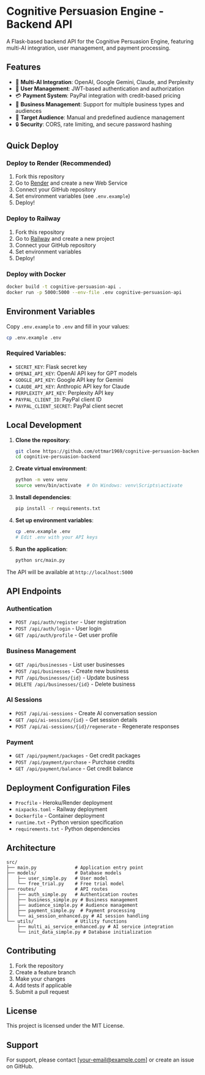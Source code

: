# Cognitive Persuasion Engine - Backend API

A Flask-based backend API for the Cognitive Persuasion Engine, featuring multi-AI integration, user management, and payment processing.

## Features

- 🤖 **Multi-AI Integration**: OpenAI, Google Gemini, Claude, and Perplexity
- 👥 **User Management**: JWT-based authentication and authorization
- 💳 **Payment System**: PayPal integration with credit-based pricing
- 🏢 **Business Management**: Support for multiple business types and audiences
- 🎯 **Target Audience**: Manual and predefined audience management
- 🔒 **Security**: CORS, rate limiting, and secure password hashing

## Quick Deploy

### Deploy to Render (Recommended)
1. Fork this repository
2. Go to [Render](https://render.com) and create a new Web Service
3. Connect your GitHub repository
4. Set environment variables (see `.env.example`)
5. Deploy!

### Deploy to Railway
1. Fork this repository
2. Go to [Railway](https://railway.app) and create a new project
3. Connect your GitHub repository
4. Set environment variables
5. Deploy!

### Deploy with Docker
```bash
docker build -t cognitive-persuasion-api .
docker run -p 5000:5000 --env-file .env cognitive-persuasion-api
```

## Environment Variables

Copy `.env.example` to `.env` and fill in your values:

```bash
cp .env.example .env
```

### Required Variables:
- `SECRET_KEY`: Flask secret key
- `OPENAI_API_KEY`: OpenAI API key for GPT models
- `GOOGLE_API_KEY`: Google API key for Gemini
- `CLAUDE_API_KEY`: Anthropic API key for Claude
- `PERPLEXITY_API_KEY`: Perplexity API key
- `PAYPAL_CLIENT_ID`: PayPal client ID
- `PAYPAL_CLIENT_SECRET`: PayPal client secret

## Local Development

1. **Clone the repository**:
   ```bash
   git clone https://github.com/ottmar1969/cognitive-persuasion-backend.git
   cd cognitive-persuasion-backend
   ```

2. **Create virtual environment**:
   ```bash
   python -m venv venv
   source venv/bin/activate  # On Windows: venv\Scripts\activate
   ```

3. **Install dependencies**:
   ```bash
   pip install -r requirements.txt
   ```

4. **Set up environment variables**:
   ```bash
   cp .env.example .env
   # Edit .env with your API keys
   ```

5. **Run the application**:
   ```bash
   python src/main.py
   ```

The API will be available at `http://localhost:5000`

## API Endpoints

### Authentication
- `POST /api/auth/register` - User registration
- `POST /api/auth/login` - User login
- `GET /api/auth/profile` - Get user profile

### Business Management
- `GET /api/businesses` - List user businesses
- `POST /api/businesses` - Create new business
- `PUT /api/businesses/{id}` - Update business
- `DELETE /api/businesses/{id}` - Delete business

### AI Sessions
- `POST /api/ai-sessions` - Create AI conversation session
- `GET /api/ai-sessions/{id}` - Get session details
- `POST /api/ai-sessions/{id}/regenerate` - Regenerate responses

### Payment
- `GET /api/payment/packages` - Get credit packages
- `POST /api/payment/purchase` - Purchase credits
- `GET /api/payment/balance` - Get credit balance

## Deployment Configuration Files

- `Procfile` - Heroku/Render deployment
- `nixpacks.toml` - Railway deployment
- `Dockerfile` - Container deployment
- `runtime.txt` - Python version specification
- `requirements.txt` - Python dependencies

## Architecture

```
src/
├── main.py              # Application entry point
├── models/              # Database models
│   ├── user_simple.py   # User model
│   └── free_trial.py    # Free trial model
├── routes/              # API routes
│   ├── auth_simple.py   # Authentication routes
│   ├── business_simple.py # Business management
│   ├── audience_simple.py # Audience management
│   ├── payment_simple.py  # Payment processing
│   └── ai_session_enhanced.py # AI session handling
└── utils/               # Utility functions
    ├── multi_ai_service_enhanced.py # AI service integration
    └── init_data_simple.py # Database initialization
```

## Contributing

1. Fork the repository
2. Create a feature branch
3. Make your changes
4. Add tests if applicable
5. Submit a pull request

## License

This project is licensed under the MIT License.

## Support

For support, please contact [your-email@example.com] or create an issue on GitHub.

